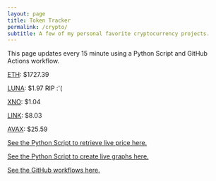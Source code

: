 ```yaml
---
layout: page
title: Token Tracker
permalink: /crypto/
subtitle: A few of my personal favorite cryptocurrency projects.
---
```


 This page updates every 15 minute using a Python Script and GitHub Actions workflow.


<!--BEGINCRYPTOINPUT-->
[ETH](https://smfxfc.github.io/crypto/eth.html): $1727.39

[LUNA](https://smfxfc.github.io/crypto/luna.html): $1.97 RIP :'(

[XNO](https://smfxfc.github.io/crypto/xno.html): $1.04

[LINK](https://smfxfc.github.io/crypto/link.html): $8.03

[AVAX](https://smfxfc.github.io/crypto/avax.html): $25.59

<!--ENDCRYPTOINPUT-->
 
 
[See the Python Script to retrieve live price here.](https://github.com/smfxfc/smfxfc.github.io/blob/master/src/get_cryptos.py)

[See the Python Script to create live graphs here.](https://github.com/smfxfc/smfxfc.github.io/blob/master/src/graph_crypto.py)

[See the GitHub workflows here.](https://github.com/smfxfc/smfxfc.github.io/blob/master/.github/workflows/)
